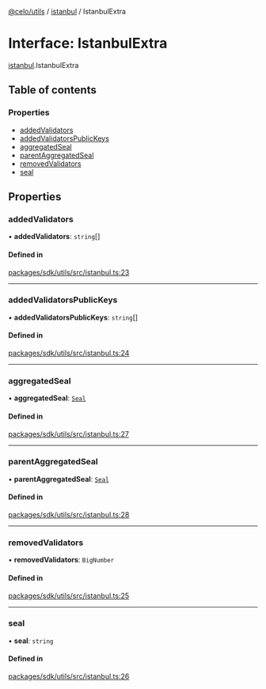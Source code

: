 [@celo/utils](../README.md) / [istanbul](../modules/istanbul.md) / IstanbulExtra

# Interface: IstanbulExtra

[istanbul](../modules/istanbul.md).IstanbulExtra

## Table of contents

### Properties

- [addedValidators](istanbul.IstanbulExtra.md#addedvalidators)
- [addedValidatorsPublicKeys](istanbul.IstanbulExtra.md#addedvalidatorspublickeys)
- [aggregatedSeal](istanbul.IstanbulExtra.md#aggregatedseal)
- [parentAggregatedSeal](istanbul.IstanbulExtra.md#parentaggregatedseal)
- [removedValidators](istanbul.IstanbulExtra.md#removedvalidators)
- [seal](istanbul.IstanbulExtra.md#seal)

## Properties

### addedValidators

• **addedValidators**: `string`[]

#### Defined in

[packages/sdk/utils/src/istanbul.ts:23](https://github.com/celo-org/developer-tooling/blob/master/packages/sdk/utils/src/istanbul.ts#L23)

___

### addedValidatorsPublicKeys

• **addedValidatorsPublicKeys**: `string`[]

#### Defined in

[packages/sdk/utils/src/istanbul.ts:24](https://github.com/celo-org/developer-tooling/blob/master/packages/sdk/utils/src/istanbul.ts#L24)

___

### aggregatedSeal

• **aggregatedSeal**: [`Seal`](istanbul.Seal.md)

#### Defined in

[packages/sdk/utils/src/istanbul.ts:27](https://github.com/celo-org/developer-tooling/blob/master/packages/sdk/utils/src/istanbul.ts#L27)

___

### parentAggregatedSeal

• **parentAggregatedSeal**: [`Seal`](istanbul.Seal.md)

#### Defined in

[packages/sdk/utils/src/istanbul.ts:28](https://github.com/celo-org/developer-tooling/blob/master/packages/sdk/utils/src/istanbul.ts#L28)

___

### removedValidators

• **removedValidators**: `BigNumber`

#### Defined in

[packages/sdk/utils/src/istanbul.ts:25](https://github.com/celo-org/developer-tooling/blob/master/packages/sdk/utils/src/istanbul.ts#L25)

___

### seal

• **seal**: `string`

#### Defined in

[packages/sdk/utils/src/istanbul.ts:26](https://github.com/celo-org/developer-tooling/blob/master/packages/sdk/utils/src/istanbul.ts#L26)
